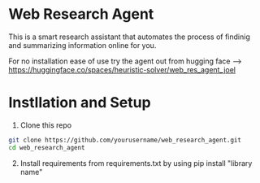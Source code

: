 # Web Research Agent 

This is a smart research assistant that automates the process of findinig and summarizing information online for you. 

For no installation ease of use try the agent out from hugging face --> https://huggingface.co/spaces/heuristic-solver/web_res_agent_joel 

# Instllation and Setup 

1. Clone this repo
```bash
git clone https://github.com/yourusername/web_research_agent.git
cd web_research_agent
```
2. Install requirements from requirements.txt by using pip install "library name"
